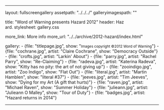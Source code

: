 ---

layout: fullscreengallery
assetpath: "../../../"
galleryimagespath: ""

title: "Word of Warning presents Hazard 2012"
header: Haz<br>ard.
stylesheet: gallery.css

more_link: More info
more_url: "../../archive/2012-hazard/index.html"

gallery:
    -   {file: "titlepage.jpg", show: "<small>Images copyright &copy;2012 Word of Warning</small>"}
    -   {file: "cochrane.jpg", artist: "Claire Cochrane", show: "Democracy Outside"}
    -   {file: "crofts.jpg", artist: "Larkin' About"}
    -   {file: "parry.jpg", artist: "Rachel Parry", show: "Re-Claiming"}
    -   {file: "radeva.jpg", artist: "Katerina Radeva", show: "Kitty has no pity: the art of not giving up"}
    -   {file: "zooindigo.jpg", artist: "Zoo Indigo", show: "Flat Out"}
    -   {file: "literal.jpg", artist: "Martin Hamblen", show: "literal #37"}
    -   {file: "jeeves.jpg", artist: "Tim Jeeves", show: "Dying for my Art (A gift that hurts)"}
    -   {file: "raven.jpg", artist: "Michael Raven", show: "Summer Holiday"}
    -   {file: "julieann.jpg", artist: "Julieann O Malley", show: "Tour of Duty"}
    -   {file: "badges.jpg", artist: "Hazard returns in 2014"}


---